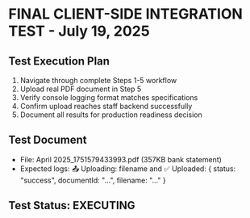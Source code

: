 # FINAL CLIENT-SIDE INTEGRATION TEST - July 19, 2025

## Test Execution Plan
1. Navigate through complete Steps 1-5 workflow
2. Upload real PDF document in Step 5
3. Verify console logging format matches specifications
4. Confirm upload reaches staff backend successfully
5. Document all results for production readiness decision

## Test Document
- File: April 2025_1751579433993.pdf (357KB bank statement)
- Expected logs: 📤 Uploading: filename and ✅ Uploaded: { status: "success", documentId: "...", filename: "..." }

## Test Status: EXECUTING